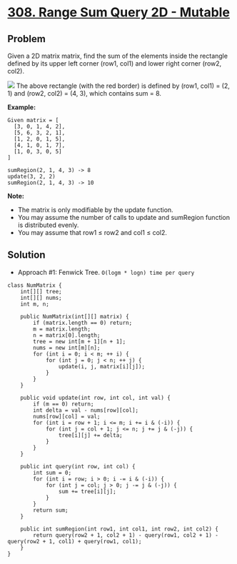 # <a href='https://leetcode.com/problems/range-sum-query-2d-mutable/'>308. Range Sum Query 2D - Mutable</a>

## Problem
Given a 2D matrix matrix, find the sum of the elements inside the rectangle defined by its upper left corner (row1, col1) and lower right corner (row2, col2).

<img src='https://assets.leetcode.com/static_assets/public/images/courses/range_sum_query_2d.png'>
The above rectangle (with the red border) is defined by (row1, col1) = (2, 1) and (row2, col2) = (4, 3), which contains sum = 8.

<strong>Example:</strong>
```
Given matrix = [
  [3, 0, 1, 4, 2],
  [5, 6, 3, 2, 1],
  [1, 2, 0, 1, 5],
  [4, 1, 0, 1, 7],
  [1, 0, 3, 0, 5]
]

sumRegion(2, 1, 4, 3) -> 8
update(3, 2, 2)
sumRegion(2, 1, 4, 3) -> 10
```

<strong>Note:</strong>
- The matrix is only modifiable by the update function.
- You may assume the number of calls to update and sumRegion function is distributed evenly.
- You may assume that row1 ≤ row2 and col1 ≤ col2.

## Solution
- Approach #1: Fenwick Tree. ```O(logm * logn) time per query```
```
class NumMatrix {
    int[][] tree;
    int[][] nums;
    int m, n;

    public NumMatrix(int[][] matrix) {
        if (matrix.length == 0) return;
        m = matrix.length;
        n = matrix[0].length;
        tree = new int[m + 1][n + 1];
        nums = new int[m][n];
        for (int i = 0; i < m; ++ i) {
            for (int j = 0; j < n; ++ j) {
                update(i, j, matrix[i][j]);
            }
        }
    }
    
    public void update(int row, int col, int val) {
        if (m == 0) return;
        int delta = val - nums[row][col];
        nums[row][col] = val;
        for (int i = row + 1; i <= m; i += i & (-i)) {
            for (int j = col + 1; j <= n; j += j & (-j)) {
                tree[i][j] += delta;
            }
        }
    }
    
    public int query(int row, int col) {
        int sum = 0;
        for (int i = row; i > 0; i -= i & (-i)) {
            for (int j = col; j > 0; j -= j & (-j)) {
                sum += tree[i][j];
            }
        }
        return sum;
    }
    
    public int sumRegion(int row1, int col1, int row2, int col2) {
        return query(row2 + 1, col2 + 1) - query(row1, col2 + 1) - query(row2 + 1, col1) + query(row1, col1);
    }
}
```
